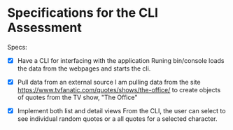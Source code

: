 # Specifications for the CLI Assessment

Specs:
- [x] Have a CLI for interfacing with the application
	Runing bin/console loads the data from the webpages and starts the cli. 
- [x] Pull data from an external source
	I am pulling data from the site https://www.tvfanatic.com/quotes/shows/the-office/ to create objects of quotes from the TV show, "The Office"
- [x] Implement both list and detail views
	From the CLI, the user can select to see individual random quotes or a all quotes for a selected character. 

